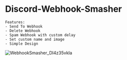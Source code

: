 # Discord-Webhook-Smasher

```
Features:
- Send To Webhook
- Delete Webhook
- Spam Webhook with custom delay
- Set custom name and image
- Simple Design
```

![WebhookSmasher_DI4z35vkIa](https://user-images.githubusercontent.com/90349734/132575189-89d5b2e0-5ef3-4506-8ab3-d4d0e6b27e96.png)


